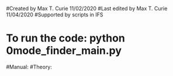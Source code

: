 #Created by Max T. Curie  11/02/2020
#Last edited by Max T. Curie 11/04/2020
#Supported by scripts in IFS

# To run the code: python 0mode_finder_main.py



#Manual: 
#Theory: 
